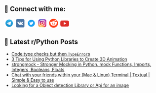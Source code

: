 ## 🔎 Connect with me:
[<img src="https://github.com/bullbesh/bullbesh/blob/main/images/Telegram.png" width="32" height="32" />](https://t.me/bullbesh)
[<img src="https://github.com/bullbesh/bullbesh/blob/main/images/VK.png" width="32" height="32" />](https://vk.com/bullbesh)
[<img src="https://github.com/bullbesh/bullbesh/blob/main/images/Twitter.png" width="32" height="32" />](https://twitter.com/bullbesh1)
[<img src="https://github.com/bullbesh/bullbesh/blob/main/images/Instagram.png" width="32" height="32" />](https://www.instagram.com/bullbesh)
[<img src="https://github.com/bullbesh/bullbesh/blob/main/images/Reddit.png" width="32" height="32" />](https://www.reddit.com/user/bullbesh)
[<img src="https://github.com/bullbesh/bullbesh/blob/main/images/YouTube.png" width="32" height="32" />](https://www.youtube.com/channel/UCtfjRs6uzgq5mfm8S06WTcg)

## 📕 Latest r/Python Posts
<!-- BLOG-POST-LIST:START -->
- [Code type checks but then `TypeError`s](https://www.reddit.com/r/Python/comments/1bls4b3/code_type_checks_but_then_typeerrors/)
- [3 Tips for Using Python Libraries to Create 3D Animation](https://www.reddit.com/r/Python/comments/1blrt56/3_tips_for_using_python_libraries_to_create_3d/)
- [strongmock - Stronger Mocking in Python. mock Functions, Imports, Integers, Booleans, Floats](https://www.reddit.com/r/Python/comments/1blogss/strongmock_stronger_mocking_in_python_mock/)
- [Chat with your friends within your &lpar;Mac &amp; Linux&rpar; Terminal | Textual | Simple &amp; Easy to use](https://www.reddit.com/r/Python/comments/1blo65t/chat_with_your_friends_within_your_mac_linux/)
- [Looking for a Object detection Library or Api for an image](https://www.reddit.com/r/Python/comments/1bliqad/looking_for_a_object_detection_library_or_api_for/)
<!-- BLOG-POST-LIST:END -->
